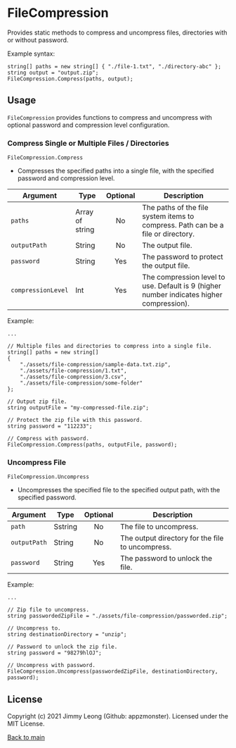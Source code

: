 # FileCompression

Provides static methods to compress and uncompress files, directories with or without password.

Example syntax:
```
string[] paths = new string[] { "./file-1.txt", "./directory-abc" };
string output = "output.zip";
FileCompression.Compress(paths, output);
```

## Usage
`FileCompression` provides functions to compress and uncompress with optional password and compression level configuration.

### Compress Single or Multiple Files / Directories
`FileCompression.Compress`
- Compresses the specified paths into a single file, with the specified password and compression level.

| Argument | Type | Optional | Description |
| ---      | ---  | :---:    | ---         |
| `paths`  | Array of string | No | The paths of the file system items to compress. Path can be a file or directory. |
| `outputPath` | String | No | The output file. |
| `password` | String | Yes | The password to protect the output file. |
| `compressionLevel` | Int | Yes | The compression level to use. Default is 9 (higher number indicates higher compression). |

Example:
```
...

// Multiple files and directories to compress into a single file.
string[] paths = new string[]
{
    "./assets/file-compression/sample-data.txt.zip",
    "./assets/file-compression/1.txt",
    "./assets/file-compression/3.csv",
    "./assets/file-compression/some-folder"
};

// Output zip file.
string outputFile = "my-compressed-file.zip";

// Protect the zip file with this password.
string password = "112233";

// Compress with password.
FileCompression.Compress(paths, outputFile, password);
```

### Uncompress File
`FileCompression.Uncompress`
- Uncompresses the specified file to the specified output path, with the specified password.

| Argument | Type | Optional | Description |
| ---      | ---  | :---:    | ---         |
| `path`  | Sstring | No | The file to uncompress. |
| `outputPath` | String | No | The output directory for the file to uncompress. |
| `password` | String | Yes | The password to unlock the file. |

Example:
```
...

// Zip file to uncompress.
string passwordedZipFile = "./assets/file-compression/passworded.zip";

// Uncompress to.
string destinationDirectory = "unzip";

// Password to unlock the zip file.
string password = "98279hlOJ";

// Uncompress with password.
FileCompression.Uncompress(passwordedZipFile, destinationDirectory, password);
```

## License
Copyright (c) 2021 Jimmy Leong (Github: appzmonster). Licensed under the MIT License.

[Back to main](./README.md#top)